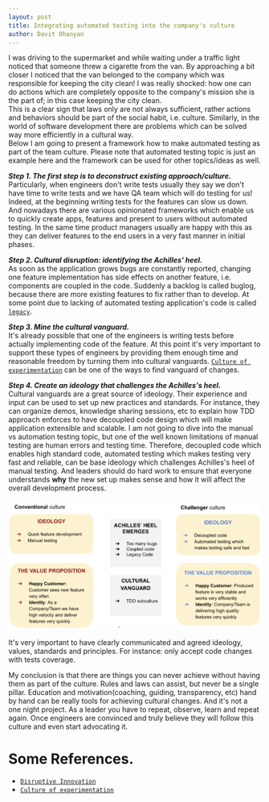 ```yaml
---
layout: post
title: Integrating automated testing into the company's culture
author: Davit Ohanyan
---
```


I was driving to the supermarket and while waiting under a traffic light noticed that someone threw a cigarette from the van. By approaching a bit closer I noticed that the van belonged to the company which was responsible for keeping the city clean!
I was really shocked: how one can do actions which are completely opposite to the company's mission she is the part of; in this case keeping the city clean.  
This is a clear sign that laws only are not always sufficient, rather actions and behaviors should be part of the social habit, i.e. culture. Similarly, in the world of software development there are problems which can be solved way more efficiently in a cultural way.  
Below I am going to present a framework how to make automated testing as part of the team culture. Please note that automated testing topic is just an example here and the framework can be used for other topics/ideas as well.

__*Step 1. The first step is to deconstruct existing approach/culture.*__  
Particularly, when engineers don't write tests usually they say we don't have time to write tests and we have QA team which will do testing for us! Indeed, at the beginning writing tests for the features can slow us down. And nowadays there are various opinionated frameworks which enable us to quickly create apps, features and present to users without automated testing. In the same time product managers usually are happy with this as they can deliver features to the end users in a very fast manner in initial phases.

__*Step 2. Cultural disruption: identifying the Achilles' heel.*__  
As soon as the application grows bugs are constantly reported, changing one feature implementation has side effects on another feature, i.e. components are coupled in the code. Suddenly a backlog is called buglog, because there are more existing features to fix rather than to develop. At some point due to lacking of automated testing application's code is called [`legacy`](https://softwareengineering.stackexchange.com/questions/94007/when-is-code-legacy/94011#94011).

__*Step 3. Mine the cultural vanguard.*__  
It's already possible that one of the engineers is writing tests before actually implementing code of the feature. At this point it's very important to support these types of engineers by providing them enough time and reasonable freedom by turning them into cultural vanguards. [`Culture of experimentation`](https://hbr.org/2020/03/productive-innovation?ab=hero-main-text#building-a-culture-of-experimentation) can be one of the ways to find vanguard of changes.

__*Step 4. Create an ideology that challenges the Achilles's heel.*__  
Cultural vanguards are a great source of ideology. Their experience and input can be used to set up new practices and standards. For instance, they can organize demos, knowledge sharing sessions, etc to explain how TDD approach enforces to have decoupled code design which will make application extensible and scalable. I am not going to dive into the manual vs automation testing topic, but one of the well known limitations of manual testing are human errors and testing time. Therefore, decoupled code which enables high standard code, automated testing which makes testing very fast and reliable, can be base ideology which challenges Achilles's heel of manual testing. And leaders should do hard work to ensure that everyone understands **why** the new set up makes sense and how it will affect the overall development process.


![Cultural change framework](/images/culture_change.png)

It's very important to have clearly communicated and agreed ideology, values, standards and principles. For instance: only accept code changes with tests coverage.

My conclusion is that there are things you can never achieve without having them as part of the culture. Rules and laws can assist, but never be a single pillar. Education and motivation(coaching, guiding, transparency, etc) hand by hand can be really  tools for achieving cultural changes. And it's not a one night project. As a leader you have to repeat, observe, learn and repeat again. Once engineers are convinced and truly believe they will follow this culture and even start advocating it.

# Some References.
- [`Disruptive Innovation`](https://hbr.org/2015/12/what-is-disruptive-innovation)
- [`Culture of experimentation`](https://hbr.org/2020/03/productive-innovation?ab=hero-main-text#building-a-culture-of-experimentation)